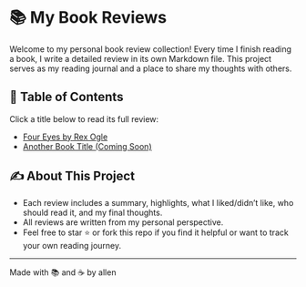 # 📚 My Book Reviews

Welcome to my personal book review collection! Every time I finish reading a book, I write a detailed review in its own Markdown file. This project serves as my reading journal and a place to share my thoughts with others.

## 📖 Table of Contents

Click a title below to read its full review:

- [Four Eyes by Rex Ogle](./FourEyes.md)
- [Another Book Title (Coming Soon)](./AnotherBook.md)

## ✍️ About This Project

- Each review includes a summary, highlights, what I liked/didn’t like, who should read it, and my final thoughts.
- All reviews are written from my personal perspective.
- Feel free to star ⭐ or fork this repo if you find it helpful or want to track your own reading journey.

---

Made with 📚 and ☕ by allen
